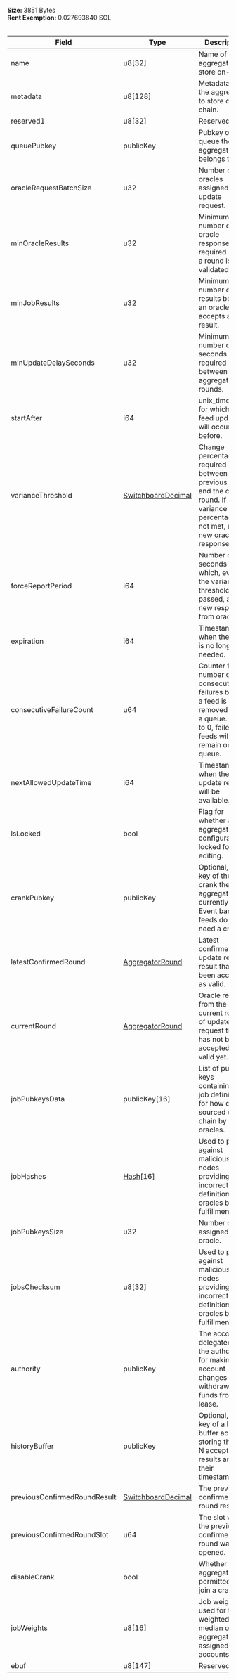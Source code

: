 <b>Size: </b>3851 Bytes<br /><b>Rent Exemption: </b>0.027693840 SOL<br /><br />

| Field                        | Type                                                             | Description                                                                                                                                |
| ---------------------------- | ---------------------------------------------------------------- | ------------------------------------------------------------------------------------------------------------------------------------------ |
| name                         | u8[32]                                                           | Name of the aggregator to store on-chain.                                                                                                  |
| metadata                     | u8[128]                                                          | Metadata of the aggregator to store on-chain.                                                                                              |
| reserved1                    | u8[32]                                                           | Reserved.                                                                                                                                  |
| queuePubkey                  | publicKey                                                        | Pubkey of the queue the aggregator belongs to.                                                                                             |
| oracleRequestBatchSize       | u32                                                              | Number of oracles assigned to an update request.                                                                                           |
| minOracleResults             | u32                                                              | Minimum number of oracle responses required before a round is validated.                                                                   |
| minJobResults                | u32                                                              | Minimum number of job results before an oracle accepts a result.                                                                           |
| minUpdateDelaySeconds        | u32                                                              | Minimum number of seconds required between aggregator rounds.                                                                              |
| startAfter                   | i64                                                              | unix_timestamp for which no feed update will occur before.                                                                                 |
| varianceThreshold            | [SwitchboardDecimal](/feeds/solana/idl/types/SwitchboardDecimal) | Change percentage required between a previous round and the current round. If variance percentage is not met, reject new oracle responses. |
| forceReportPeriod            | i64                                                              | Number of seconds for which, even if the variance threshold is not passed, accept new responses from oracles.                              |
| expiration                   | i64                                                              | Timestamp when the feed is no longer needed.                                                                                               |
| consecutiveFailureCount      | u64                                                              | Counter for the number of consecutive failures before a feed is removed from a queue. If set to 0, failed feeds will remain on the queue.  |
| nextAllowedUpdateTime        | i64                                                              | Timestamp when the next update request will be available.                                                                                  |
| isLocked                     | bool                                                             | Flag for whether an aggregators configuration is locked for editing.                                                                       |
| crankPubkey                  | publicKey                                                        | Optional, public key of the crank the aggregator is currently using. Event based feeds do not need a crank.                                |
| latestConfirmedRound         | [AggregatorRound](/feeds/solana/idl/types/AggregatorRound)       | Latest confirmed update request result that has been accepted as valid.                                                                    |
| currentRound                 | [AggregatorRound](/feeds/solana/idl/types/AggregatorRound)       | Oracle results from the current round of update request that has not been accepted as valid yet.                                           |
| jobPubkeysData               | publicKey[16]                                                    | List of public keys containing the job definitions for how data is sourced off-chain by oracles.                                           |
| jobHashes                    | [Hash](/feeds/solana/idl/types/Hash)[16]                         | Used to protect against malicious RPC nodes providing incorrect task definitions to oracles before fulfillment.                            |
| jobPubkeysSize               | u32                                                              | Number of jobs assigned to an oracle.                                                                                                      |
| jobsChecksum                 | u8[32]                                                           | Used to protect against malicious RPC nodes providing incorrect task definitions to oracles before fulfillment.                            |
| authority                    | publicKey                                                        | The account delegated as the authority for making account changes or withdrawing funds from a lease.                                       |
| historyBuffer                | publicKey                                                        | Optional, public key of a history buffer account storing the last N accepted results and their timestamps.                                 |
| previousConfirmedRoundResult | [SwitchboardDecimal](/feeds/solana/idl/types/SwitchboardDecimal) | The previous confirmed round result.                                                                                                       |
| previousConfirmedRoundSlot   | u64                                                              | The slot when the previous confirmed round was opened.                                                                                     |
| disableCrank                 | bool                                                             | Whether an aggregator is permitted to join a crank.                                                                                        |
| jobWeights                   | u8[16]                                                           | Job weights used for the weighted median of the aggregator's assigned job accounts.                                                        |
| ebuf                         | u8[147]                                                          | Reserved.                                                                                                                                  |
